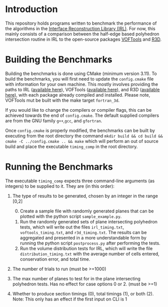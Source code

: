 # Introduction
This repository holds programs written to benchmark the performance of the
algorithms in the [Interface Reconstruction Library (IRL)](https://gitlab.com/robertchiodi/interfacereconstructionlibrary). For now, this mainly consists of a comparison between the half-edge based polyhedron intersection routine in IRL to the open-source packages [VOFTools](http://www.dimf.upct.es/personal/lrj/voftools.html) and [R3D](https://github.com/devonmpowell/r3d).

# Building the Benchmarks
Building the benchmarks is done using CMake (minimum version 3.11). To build the benchmarks, you will first need to update the `config.cmake` file with information for your own machine. This mostly involves providing the paths to IRL ([available here](https://gitlab.com/robertchiodi/interfacereconstructionlibrary)), VOFTools ([available here](http://www.dimf.upct.es/personal/lrj/voftools.html)), and R3D ([available here](https://github.com/devonmpowell/r3d)), with each package already compiled and installed. Please note, VOFTools mut be built with the make target `fortran_3d`.

If you would like to change the compilers or compiler flags, this can be achieved towards the end of `config.cmake`. The default supplied compilers are from the GNU family `g++`,`gcc`, and `gfortran`.

Once `config.cmake` is properly modified, the benchmarks can be built by executing from the root directory the command
`mkdir build && cd build && cmake -C ../config.cmake .. && make`
which will perform an out of source build and place the executable `timing_comp` in the root directory.

# Running the Benchmarks
The executable `timing_comp` expects three command-line arguments (as integers) to be supplied to it. They are (in this order):

 1. The type of results to be generated, chosen by an integer in the range [0,2]

	0. Create a sample file with randomly generated planes that can be plotted with the python script `sample_example.py`.
	1. Run the randomly generated sets of plane intersecting polyhedron tests, which will write out the files `irl_timing.txt`, `voftools_timing.txt`, and `r3d_timing.txt`. The results can be aggregated and presented in a more understandable form by running the python script `postprocess.py` after performing the tests.
	2. Run the volume distribution tests for IRL, which will write the file `distribution_timing.txt` with the average number of cells entered, conservation error, and total time.

2. The number of trials to run (must be >=1000)
3. The max number of planes to test for in the plane intersecting polyhedron tests. Has no effect for case options 0 or 2. (must be >=1)
4. Whether to produce section timings (0), total timings (1), or both (2). Note: This only has an effect if the first input on CLI is 1
